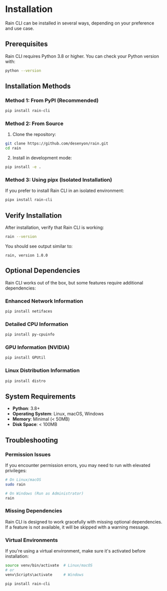 # Installation

Rain CLI can be installed in several ways, depending on your preference and use case.

## Prerequisites

Rain CLI requires Python 3.8 or higher. You can check your Python version with:

```bash
python --version
```

## Installation Methods

### Method 1: From PyPI (Recommended)

```bash
pip install rain-cli
```

### Method 2: From Source

1. Clone the repository:
```bash
git clone https://github.com/desenyon/rain.git
cd rain
```

2. Install in development mode:
```bash
pip install -e .
```

### Method 3: Using pipx (Isolated Installation)

If you prefer to install Rain CLI in an isolated environment:

```bash
pipx install rain-cli
```

## Verify Installation

After installation, verify that Rain CLI is working:

```bash
rain --version
```

You should see output similar to:
```
rain, version 1.0.0
```

## Optional Dependencies

Rain CLI works out of the box, but some features require additional dependencies:

### Enhanced Network Information
```bash
pip install netifaces
```

### Detailed CPU Information
```bash
pip install py-cpuinfo
```

### GPU Information (NVIDIA)
```bash
pip install GPUtil
```

### Linux Distribution Information
```bash
pip install distro
```

## System Requirements

- **Python**: 3.8+
- **Operating System**: Linux, macOS, Windows
- **Memory**: Minimal (< 50MB)
- **Disk Space**: < 100MB

## Troubleshooting

### Permission Issues

If you encounter permission errors, you may need to run with elevated privileges:

```bash
# On Linux/macOS
sudo rain

# On Windows (Run as Administrator)
rain
```

### Missing Dependencies

Rain CLI is designed to work gracefully with missing optional dependencies. If a feature is not available, it will be skipped with a warning message.

### Virtual Environments

If you're using a virtual environment, make sure it's activated before installation:

```bash
source venv/bin/activate  # Linux/macOS
# or
venv\Scripts\activate     # Windows

pip install rain-cli
```
